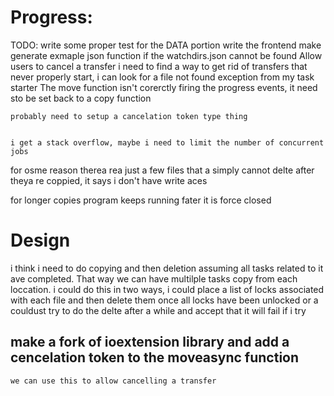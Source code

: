 # Progress:

TODO: 
write some proper test for the DATA portion
write the frontend
make  generate exmaple json function if the watchdirs.json cannot be found
Allow users to cancel a transfer
i need to find a way to get rid of transfers that never properly start, i can look for a file not found exception from my task starter
The move function isn't corerctly firing the progress events, it need sto be set back to a copy function

    probably need to setup a cancelation token type thing


	i get a stack overflow, maybe i need to limit the number of concurrent jobs

for osme reason therea rea just a few files that a simply cannot delte after theya re coppied, it says i don't have write aces

for longer copies program keeps running fater it is force closed

# Design 

i think i need to do copying and then deletion assuming all tasks related to it ave completed. That way we can have multilple tasks copy from each loccation.
    i could do this in two ways, i could place a list of locks associated with each file and then delete them once all locks have been unlocked
    or a couldust try to do the delte after a while and accept that it will fail if i try 

## make a fork of ioextension library and add a cencelation token to the moveasync function
    we can use this to allow cancelling a transfer
